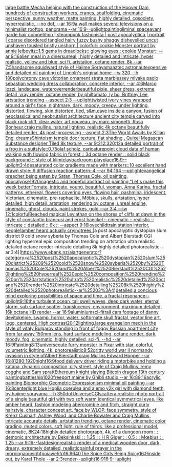 [large battle Mecha helping with the construction of the Hoover Dam, hundreds of construction workers, cranes, scaffolding, cinematic perspective, sunny weather, matte painting, highly detailed, cgsociety, hyperrealistic, --no dof, --ar 16:9](https://www.ebank.nz/aiartgenerator?category=large%2520battle%2520Mecha%2520helping%2520with%2520the%2520construction%2520of%2520the%2520Hoover%2520Dam%2C%2520hundreds%2520of%2520construction%2520workers%2C%2520cranes%2C%2520scaffolding%2C%2520cinematic%2520perspective%2C%2520sunny%2520weather%2C%2520matte%2520painting%2C%2520highly%2520detailed%2C%2520cgsociety%2C%2520hyperrealistic%2C%2520--no%2520dof%2C%2520--ar%252016%3A9)[a wall makes several televisions on a minimalist rooftop, panorama --ar 16:9](https://www.ebank.nz/aiartgenerator?category=a%2520wall%2520makes%2520several%2520televisions%2520on%2520a%2520minimalist%2520rooftop%2C%2520panorama%2520--ar%252016%3A9)[--uplight](https://www.ebank.nz/aiartgenerator?category=--uplight)[painting](https://www.ebank.nz/aiartgenerator?category=painting)[liminal space](https://www.ebank.nz/aiartgenerator?category=liminal%2520space)[avant garde hair competition | steampunk fashonista | post apocalyptica | portrait | coarse disordered tangled hairy fuzzy bushy shaggy dishevelled uncut unshaven tousled bristly unshorn | colorful:: cookie Monster portrait by annie leibovitz::1.5 gems in dreadlocks:: glowing eyes:: cookie Monster:: --ar 9:16](https://www.ebank.nz/aiartgenerator?category=avant%2520garde%2520hair%2520competition%2520%7C%2520steampunk%2520fashonista%2520%7C%2520post%2520apocalyptica%2520%7C%2520portrait%2520%7C%2520coarse%2520disordered%2520tangled%2520hairy%2520fuzzy%2520bushy%2520shaggy%2520dishevelled%2520uncut%2520unshaven%2520tousled%2520bristly%2520unshorn%2520%7C%2520colorful%3A%3A%2520cookie%2520Monster%2520portrait%2520by%2520annie%2520leibovitz%3A%3A1.5%2520gems%2520in%2520dreadlocks%3A%3A%2520glowing%2520eyes%3A%3A%2520cookie%2520Monster%3A%3A%2520--ar%25209%3A16)[alien meal in a dinersurreal , highly detailed and intricate, hyper realistic, yellow and blue, sci fi, artstation, octane render, 8k --ar 7:5](https://www.ebank.nz/aiartgenerator?category=alien%2520meal%2520in%2520a%2520dinersurreal%2520%2C%2520highly%2520detailed%2520and%2520intricate%2C%2520hyper%2520realistic%2C%2520yellow%2520and%2520blue%2C%2520sci%2520fi%2C%2520artstation%2C%2520octane%2520render%2C%25208k%2520--ar%25207%3A5)[handsome squidward style of Hajime Sorayama](https://www.ebank.nz/aiartgenerator?category=handsome%2520squidward%2520style%2520of%2520Hajime%2520Sorayama)[aztec astronaut](https://www.ebank.nz/aiartgenerator?category=aztec%2520astronaut)[expensive and detailed oil painting of Lincoln's original home --w 320 --h 180](https://www.ebank.nz/aiartgenerator?category=expensive%2520and%2520detailed%2520oil%2520painting%2520of%2520Lincoln%27s%2520original%2520home%2520--w%2520320%2520--h%2520180)[polychromy cave victorian ornament strata marble](https://www.ebank.nz/aiartgenerator?category=polychromy%2520cave%2520victorian%2520ornament%2520strata%2520marble)[ssey miyake paolo sebastian wedding dress collaboration, concrete interior, --ar 4:6](https://www.ebank.nz/aiartgenerator?category=ssey%2520miyake%2520paolo%2520sebastian%2520wedding%2520dress%2520collaboration%2C%2520concrete%2520interior%2C%2520--ar%25204%3A6)[Marco Iozzi, landscape, water](https://www.ebank.nz/aiartgenerator?category=Marco%2520Iozzi%2C%2520landscape%2C%2520water)[over](https://www.ebank.nz/aiartgenerator?category=over)[render](https://www.ebank.nz/aiartgenerator?category=render)[beautiful pixie, sheer dress, extreme detail, vray render, octane render, by philtomato,  ly bo, Brittney Lee, artstation trending --aspect 2:3 --uplight](https://www.ebank.nz/aiartgenerator?category=beautiful%2520pixie%2C%2520sheer%2520dress%2C%2520extreme%2520detail%2C%2520vray%2520render%2C%2520octane%2520render%2C%2520by%2520philtomato%2C%2520%2520ly%2520bo%2C%2520Brittney%2520Lee%2C%2520artstation%2520trending%2520--aspect%25202%3A3%2520--uplight)[twisted ivory vines wrapped around a girl's face, nightmare, dark, moody, creepy, under lighting, distorted, flowing, skin distorted, tied, s&m,](https://www.ebank.nz/aiartgenerator?category=twisted%2520ivory%2520vines%2520wrapped%2520around%2520a%2520girl%27s%2520face%2C%2520nightmare%2C%2520dark%2C%2520moody%2C%2520creepy%2C%2520under%2520lighting%2C%2520distorted%2C%2520flowing%2C%2520skin%2520distorted%2C%2520tied%2C%2520s%26m%2C)[cave inside a canyon, fusion of neoclassical and neobrutalist architecture ancient city temple carved into black rock cliff, clear water, art nouveau, by marc simonetti, Rosa Bonheur,craig mullins, natural lighting, realistic 4k octane beautifully detailed render, 4k post-processing --aspect 2:3](https://www.ebank.nz/aiartgenerator?category=cave%2520inside%2520a%2520canyon%2C%2520fusion%2520of%2520neoclassical%2520and%2520neobrutalist%2520architecture%2520ancient%2520city%2520temple%2520carved%2520into%2520black%2520rock%2520cliff%2C%2520clear%2520water%2C%2520art%2520nouveau%2C%2520by%2520marc%2520simonetti%2C%2520Rosa%2520Bonheur%2Ccraig%2520mullins%2C%2520natural%2520lighting%2C%2520realistic%25204k%2520octane%2520beautifully%2520detailed%2520render%2C%25204k%2520post-processing%2520--aspect%25202%3A3)[The World Awaits by Kilian Eng, dreams](https://www.ebank.nz/aiartgenerator?category=The%2520World%2520Awaits%2520by%2520Kilian%2520Eng%2C%2520dreams)[Shintoism temple door texture, flat shading , Quixel Megascan Substance designer Tiled 8k texture, --ar 9:21](https://www.ebank.nz/aiartgenerator?category=Shintoism%2520temple%2520door%2520texture%2C%2520flat%2520shading%2520%2C%2520Quixel%2520Megascan%2520Substance%2520designer%2520Tiled%25208k%2520texture%2C%2520--ar%25209%3A21)[2:3](https://www.ebank.nz/aiartgenerator?category=2%3A3)[20:12](https://www.ebank.nz/aiartgenerator?category=20%3A12)[a detailed portrait of a frog in a suit](https://www.ebank.nz/aiartgenerator?category=a%2520detailed%2520portrait%2520of%2520a%2520frog%2520in%2520a%2520suit)[style](https://www.ebank.nz/aiartgenerator?category=style)[::0.75](https://www.ebank.nz/aiartgenerator?category=%3A%3A0.75)[olaf scholz, caricature](https://www.ebank.nz/aiartgenerator?category=olaf%2520scholz%2C%2520caricature)[point cloud data of human walking with flowing fabric in forest :: 3d octane render :: solid black background :: style of klimt](https://www.ebank.nz/aiartgenerator?category=point%2520cloud%2520data%2520of%2520human%2520walking%2520with%2520flowing%2520fabric%2520in%2520forest%2520%3A%3A%25203d%2520octane%2520render%2520%3A%3A%2520solid%2520black%2520background%2520%3A%3A%2520style%2520of%2520klimt)[clay](https://www.ebank.nz/aiartgenerator?category=clay)[backroom playplace](https://www.ebank.nz/aiartgenerator?category=backroom%2520playplace)[16:9](https://www.ebank.nz/aiartgenerator?category=16%3A9)[--uplight](https://www.ebank.nz/aiartgenerator?category=--uplight)[3:4](https://www.ebank.nz/aiartgenerator?category=3%3A4)[desaturated color gradients made with markers::10 excellent hand drawn style::6 diffusion reaction pattern::4 —ar 94:164 —uplight](https://www.ebank.nz/aiartgenerator?category=desaturated%2520color%2520gradients%2520made%2520with%2520markers%3A%3A10%2520excellent%2520hand%2520drawn%2520style%3A%3A6%2520diffusion%2520reaction%2520pattern%3A%3A4%2520%E2%80%94ar%252094%3A164%2520%E2%80%94uplight)[evangelical preacher being eaten by Satan, Thomas Cole, oil painting, apocalypse](https://www.ebank.nz/aiartgenerator?category=evangelical%2520preacher%2520being%2520eaten%2520by%2520Satan%2C%2520Thomas%2520Cole%2C%2520oil%2520painting%2C%2520apocalypse)[1920](https://www.ebank.nz/aiartgenerator?category=1920)[magestic and hopeful abstract oil painting “Let's make this week better!"](https://www.ebank.nz/aiartgenerator?category=magestic%2520and%2520hopeful%2520abstract%2520oil%2520painting%2520%E2%80%9CLet%27s%2520make%2520this%2520week%2520better%21%22)[ornate, intricate, young, beautiful, woman, Anna Karina, fractal patterns, ethereal, flowers covering eyes, flowing hair, pashmina, iridescent, Victorian, cinematic, pre-raphaelite, Möbius, skulls, artstation, hyper detailed, high detail, artstation, rendering by octane, unreal engine, cinematic, ghost, clouds, paint strokes, gold —ar 3:4 —iw 1](https://www.ebank.nz/aiartgenerator?category=ornate%2C%2520intricate%2C%2520young%2C%2520beautiful%2C%2520woman%2C%2520Anna%2520Karina%2C%2520fractal%2520patterns%2C%2520ethereal%2C%2520flowers%2520covering%2520eyes%2C%2520flowing%2520hair%2C%2520pashmina%2C%2520iridescent%2C%2520Victorian%2C%2520cinematic%2C%2520pre-raphaelite%2C%2520M%C3%B6bius%2C%2520skulls%2C%2520artstation%2C%2520hyper%2520detailed%2C%2520high%2520detail%2C%2520artstation%2C%2520rendering%2520by%2520octane%2C%2520unreal%2520engine%2C%2520cinematic%2C%2520ghost%2C%2520clouds%2C%2520paint%2520strokes%2C%2520gold%2520%E2%80%94ar%25203%3A4%2520%E2%80%94iw%25201)[2:1](https://www.ebank.nz/aiartgenerator?category=2%3A1)[colorful](https://www.ebank.nz/aiartgenerator?category=colorful)[Beached magical Leviathan  on the shores of cliffs at dawn in the style of constantin brancusi and ernst haeckel :: cinematic :: realistic :: intricate :: detailed :: 6k :: --aspect 9:16](https://www.ebank.nz/aiartgenerator?category=Beached%2520magical%2520Leviathan%2520%2520on%2520the%2520shores%2520of%2520cliffs%2520at%2520dawn%2520in%2520the%2520style%2520of%2520constantin%2520brancusi%2520and%2520ernst%2520haeckel%2520%3A%3A%2520cinematic%2520%3A%3A%2520realistic%2520%3A%3A%2520intricate%2520%3A%3A%2520detailed%2520%3A%3A%25206k%2520%3A%3A%2520--aspect%25209%3A16)[lovechild](https://www.ebank.nz/aiartgenerator?category=lovechild)[train station interior, people](https://www.ebank.nz/aiartgenerator?category=train%2520station%2520interior%2C%2520people)[1](https://www.ebank.nz/aiartgenerator?category=1)[amber heard actually crying](https://www.ebank.nz/aiartgenerator?category=amber%2520heard%2520actually%2520crying)[trees.](https://www.ebank.nz/aiartgenerator?category=trees.)[a post apocalyptic dystopian slum district 9 cold snow syberia by Thomas Cole and Albert Bierstadt CGI lighting hyperreal epic composition trending on artstation ultra realistic detailed octane render intricate detailing 8k highly detailed photorealistic--ar 3:4](https://www.ebank.nz/aiartgenerator?category=a%2520post%2520apocalyptic%2520dystopian%2520slum%2520district%25209%2520cold%2520snow%2520syberia%2520by%2520Thomas%2520Cole%2520and%2520Albert%2520Bierstadt%2520CGI%2520lighting%2520hyperreal%2520epic%2520composition%2520trending%2520on%2520artstation%2520ultra%2520realistic%2520detailed%2520octane%2520render%2520intricate%2520detailing%25208k%2520highly%2520detailed%2520photorealistic--ar%25203%3A4)[detailed,](https://www.ebank.nz/aiartgenerator?category=detailed%2C)[a concious mind exploring possibilities of space and time, a fractal resonance](https://www.ebank.nz/aiartgenerator?category=a%2520concious%2520mind%2520exploring%2520possibilities%2520of%2520space%2520and%2520time%2C%2520a%2520fractal%2520resonance)[--uplight](https://www.ebank.nz/aiartgenerator?category=--uplight)[9:16](https://www.ebank.nz/aiartgenerator?category=9%3A16)[the turbulent ocean, tall swell waves, deep dark water,  eternal storm, sub surface scatter,  translucency,  environment, maximum detailed, 16k octane HD render --ar 16:9](https://www.ebank.nz/aiartgenerator?category=the%2520turbulent%2520ocean%2C%2520tall%2520swell%2520waves%2C%2520deep%2520dark%2520water%2C%2520%2520eternal%2520storm%2C%2520sub%2520surface%2520scatter%2C%2520%2520translucency%2C%2520%2520environment%2C%2520maximum%2520detailed%2C%252016k%2520octane%2520HD%2520render%2520--ar%252016%3A9)[aluminium](https://www.ebank.nz/aiartgenerator?category=aluminium)[sci-fi](https://www.ebank.nz/aiartgenerator?category=sci-fi)[trail cam footage of danny devito](https://www.ebank.nz/aiartgenerator?category=trail%2520cam%2520footage%2520of%2520danny%2520devito)[kelpie, swamp, horror, water, soft](https://www.ebank.nz/aiartgenerator?category=kelpie%2C%2520swamp%2C%2520horror%2C%2520water%2C%2520soft)[ornate skull fractal, vector line art, logo, centered, High contrast](https://www.ebank.nz/aiartgenerator?category=ornate%2520skull%2520fractal%2C%2520vector%2520line%2520art%2C%2520logo%2C%2520centered%2C%2520High%2520contrast)[20:12](https://www.ebank.nz/aiartgenerator?category=20%3A12)[lighting,](https://www.ebank.nz/aiartgenerator?category=lighting%2C)[large evangelion mech in the style of vitaly Bulgarov standing in front of foggy Russian apartment city from far away 150mm lens, hard surface modeling, octane render, dark, moody, fog, cinematic, highly detailed, sci-fi, --hd --ar 16:9](https://www.ebank.nz/aiartgenerator?category=large%2520evangelion%2520mech%2520in%2520the%2520style%2520of%2520vitaly%2520Bulgarov%2520standing%2520in%2520front%2520of%2520foggy%2520Russian%2520apartment%2520city%2520from%2520far%2520away%2520150mm%2520lens%2C%2520hard%2520surface%2520modeling%2C%2520octane%2520render%2C%2520dark%2C%2520moody%2C%2520fog%2C%2520cinematic%2C%2520highly%2520detailed%2C%2520sci-fi%2C%2520--hd%2520--ar%252016%3A9)[Painting](https://www.ebank.nz/aiartgenerator?category=Painting)[8:13](https://www.ebank.nz/aiartgenerator?category=8%3A13)[universe](https://www.ebank.nz/aiartgenerator?category=universe)[cute furry monster in Pixar with star, colorful, volumetric lighting, 4k, photorealistic](https://www.ebank.nz/aiartgenerator?category=cute%2520furry%2520monster%2520in%2520Pixar%2520with%2520star%2C%2520colorful%2C%2520volumetric%2520lighting%2C%25204k%2C%2520photorealistic)[8:5](https://www.ebank.nz/aiartgenerator?category=8%3A5)[2](https://www.ebank.nz/aiartgenerator?category=2)[gritty world war II normandy invasion in style ofAlbert Bierstadt craig Mullins Edward Hopper --ar 16:8](https://www.ebank.nz/aiartgenerator?category=gritty%2520world%2520war%2520II%2520normandy%2520invasion%2520in%2520style%2520ofAlbert%2520Bierstadt%2520craig%2520Mullins%2520Edward%2520Hopper%2520--ar%252016%3A8)[1280:1920](https://www.ebank.nz/aiartgenerator?category=1280%3A1920)[night](https://www.ebank.nz/aiartgenerator?category=night)[16:9](https://www.ebank.nz/aiartgenerator?category=16%3A9)[food delivery driver riding a motorbike and holding a katana, dynamic composition, city street, style of Craig Mullins, remy cogghe and Sam spratt](https://www.ebank.nz/aiartgenerator?category=food%2520delivery%2520driver%2520riding%2520a%2520motorbike%2520and%2520holding%2520a%2520katana%2C%2520dynamic%2520composition%2C%2520city%2520street%2C%2520style%2520of%2520Craig%2520Mullins%2C%2520remy%2520cogghe%2520and%2520Sam%2520spratt)[Ethereum knight slaying Bitcoin dragon 13th century painting](https://www.ebank.nz/aiartgenerator?category=Ethereum%2520knight%2520slaying%2520Bitcoin%2520dragon%252013th%2520century%2520painting)[battleship](https://www.ebank.nz/aiartgenerator?category=battleship)[1020](https://www.ebank.nz/aiartgenerator?category=1020)[freeport maine by Ghibli studio --ar 16:8](https://www.ebank.nz/aiartgenerator?category=freeport%2520maine%2520by%2520Ghibli%2520studio%2520--ar%252016%3A8)[9:16](https://www.ebank.nz/aiartgenerator?category=9%3A16)[acrylic painting Biomorphic Geometric Expressionism minimal oil painting --ar 16:8](https://www.ebank.nz/aiartgenerator?category=acrylic%2520painting%2520Biomorphic%2520Geometric%2520Expressionism%2520minimal%2520oil%2520painting%2520--ar%252016%3A8)[center](https://www.ebank.nz/aiartgenerator?category=center)[light blue Hoplia coerulea and a emo y2k girl with diamond teeth,  by hajime sorayama —h 350](https://www.ebank.nz/aiartgenerator?category=light%2520blue%2520Hoplia%2520coerulea%2520and%2520a%2520emo%2520y2k%2520girl%2520with%2520diamond%2520teeth%2C%2520%2520by%2520hajime%2520sorayama%2520%E2%80%94h%2520350)[dof](https://www.ebank.nz/aiartgenerator?category=dof)[Universe](https://www.ebank.nz/aiartgenerator?category=Universe)[CGI](https://www.ebank.nz/aiartgenerator?category=CGI)[scatter](https://www.ebank.nz/aiartgenerator?category=scatter)[a realistic photo portrait of a single beautiful girl with two soft warm identical symmetrical eyes, like amber heard, fashion modeling abercrombie and fitch, straight curly hairstyle, character concept art, face by WLOP, face symmetry, style of Krenz Cushart, Ashley Wood, and Charlie Bowater and Craig Mullins, intricate accurate details, artstation trending, octane render, cinematic color grading, muted colors, soft light, rule of thirds, like a professional model, cinematic, 8K](https://www.ebank.nz/aiartgenerator?category=a%2520realistic%2520photo%2520portrait%2520of%2520a%2520single%2520beautiful%2520girl%2520with%2520two%2520soft%2520warm%2520identical%2520symmetrical%2520eyes%2C%2520like%2520amber%2520heard%2C%2520fashion%2520modeling%2520abercrombie%2520and%2520fitch%2C%2520straight%2520curly%2520hairstyle%2C%2520character%2520concept%2520art%2C%2520face%2520by%2520WLOP%2C%2520face%2520symmetry%2C%2520style%2520of%2520Krenz%2520Cushart%2C%2520Ashley%2520Wood%2C%2520and%2520Charlie%2520Bowater%2520and%2520Craig%2520Mullins%2C%2520intricate%2520accurate%2520details%2C%2520artstation%2520trending%2C%2520octane%2520render%2C%2520cinematic%2520color%2520grading%2C%2520muted%2520colors%2C%2520soft%2520light%2C%2520rule%2520of%2520thirds%2C%2520like%2520a%2520professional%2520model%2C%2520cinematic%2C%25208K)[24:18](https://www.ebank.nz/aiartgenerator?category=24%3A18)[highly detailed photograph, 4k, of a dungeon room : : demonic architecture by Beksinkski : : 1.25 : : H R Giger : : 0.5 : :  Mœbius : : 1.25 --ar 9:16](https://www.ebank.nz/aiartgenerator?category=highly%2520detailed%2520photograph%2C%25204k%2C%2520of%2520a%2520dungeon%2520room%2520%3A%2520%3A%2520demonic%2520architecture%2520by%2520Beksinkski%2520%3A%2520%3A%25201.25%2520%3A%2520%3A%2520H%2520R%2520Giger%2520%3A%2520%3A%25200.5%2520%3A%2520%3A%2520%2520M%C5%93bius%2520%3A%2520%3A%25201.25%2520--ar%25209%3A16)[--fast](https://www.ebank.nz/aiartgenerator?category=--fast)[design](https://www.ebank.nz/aiartgenerator?category=design)[realistic render of a medical wooden door, dark, dreary, extremely detailed, realistic](https://www.ebank.nz/aiartgenerator?category=realistic%2520render%2520of%2520a%2520medical%2520wooden%2520door%2C%2520dark%2C%2520dreary%2C%2520extremely%2520detailed%2C%2520realistic)[painful prayer in the morning](https://www.ebank.nz/aiartgenerator?category=painful%2520prayer%2520in%2520the%2520morning)[aoueirjhfpoiawehfp](https://www.ebank.nz/aiartgenerator?category=aoueirjhfpoiawehfp)[16:9](https://www.ebank.nz/aiartgenerator?category=16%3A9)[640](https://www.ebank.nz/aiartgenerator?category=640)[The Spice Girls Being Spicy](https://www.ebank.nz/aiartgenerator?category=The%2520Spice%2520Girls%2520Being%2520Spicy)[16:9](https://www.ebank.nz/aiartgenerator?category=16%3A9)[inside out, by Karel Thole --ar 2:3](https://www.ebank.nz/aiartgenerator?category=inside%2520out%2C%2520by%2520Karel%2520Thole%2520--ar%25202%3A3)[render](https://www.ebank.nz/aiartgenerator?category=render)[--uplight](https://www.ebank.nz/aiartgenerator?category=--uplight)[16:9](https://www.ebank.nz/aiartgenerator?category=16%3A9)[16:9](https://www.ebank.nz/aiartgenerator?category=16%3A9)[--uplight](https://www.ebank.nz/aiartgenerator?category=--uplight)